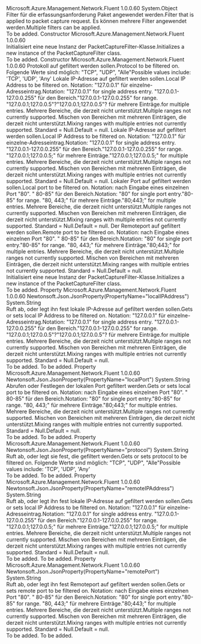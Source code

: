 <Type Name="PacketCaptureFilter" FullName="Microsoft.Azure.Management.Network.Fluent.Models.PacketCaptureFilter">
  <TypeSignature Language="C#" Value="public class PacketCaptureFilter" />
  <TypeSignature Language="ILAsm" Value=".class public auto ansi beforefieldinit PacketCaptureFilter extends System.Object" />
  <TypeSignature Language="DocId" Value="T:Microsoft.Azure.Management.Network.Fluent.Models.PacketCaptureFilter" />
  <TypeSignature Language="VB.NET" Value="Public Class PacketCaptureFilter" />
  <TypeSignature Language="F#" Value="type PacketCaptureFilter = class" />
  <AssemblyInfo>
    <AssemblyName>Microsoft.Azure.Management.Network.Fluent</AssemblyName>
    <AssemblyVersion>1.0.0.60</AssemblyVersion>
  </AssemblyInfo>
  <Base>
    <BaseTypeName>System.Object</BaseTypeName>
  </Base>
  <Interfaces />
  <Docs>
    <summary>
            <span data-ttu-id="48e72-101">Filter für die erfassungsanforderung Paket angewendet werden.</span><span class="sxs-lookup"><span data-stu-id="48e72-101">Filter that is applied to packet capture request.</span></span> <span data-ttu-id="48e72-102">Es können mehrere Filter angewendet werden.</span><span class="sxs-lookup"><span data-stu-id="48e72-102">Multiple filters can be applied.</span></span>
            </summary>
    <remarks>To be added.</remarks>
  </Docs>
  <Members>
    <Member MemberName=".ctor">
      <MemberSignature Language="C#" Value="public PacketCaptureFilter ();" />
      <MemberSignature Language="ILAsm" Value=".method public hidebysig specialname rtspecialname instance void .ctor() cil managed" />
      <MemberSignature Language="DocId" Value="M:Microsoft.Azure.Management.Network.Fluent.Models.PacketCaptureFilter.#ctor" />
      <MemberSignature Language="VB.NET" Value="Public Sub New ()" />
      <MemberType>Constructor</MemberType>
      <AssemblyInfo>
        <AssemblyName>Microsoft.Azure.Management.Network.Fluent</AssemblyName>
        <AssemblyVersion>1.0.0.60</AssemblyVersion>
      </AssemblyInfo>
      <Parameters />
      <Docs>
        <summary>
            <span data-ttu-id="48e72-103">Initialisiert eine neue Instanz der PacketCaptureFilter-Klasse.</span><span class="sxs-lookup"><span data-stu-id="48e72-103">Initializes a new instance of the PacketCaptureFilter class.</span></span>
            </summary>
        <remarks>To be added.</remarks>
      </Docs>
    </Member>
    <Member MemberName=".ctor">
      <MemberSignature Language="C#" Value="public PacketCaptureFilter (string protocol = null, string localIPAddress = null, string remoteIPAddress = null, string localPort = null, string remotePort = null);" />
      <MemberSignature Language="ILAsm" Value=".method public hidebysig specialname rtspecialname instance void .ctor(string protocol, string localIPAddress, string remoteIPAddress, string localPort, string remotePort) cil managed" />
      <MemberSignature Language="DocId" Value="M:Microsoft.Azure.Management.Network.Fluent.Models.PacketCaptureFilter.#ctor(System.String,System.String,System.String,System.String,System.String)" />
      <MemberSignature Language="VB.NET" Value="Public Sub New (Optional protocol As String = null, Optional localIPAddress As String = null, Optional remoteIPAddress As String = null, Optional localPort As String = null, Optional remotePort As String = null)" />
      <MemberSignature Language="F#" Value="new Microsoft.Azure.Management.Network.Fluent.Models.PacketCaptureFilter : string * string * string * string * string -&gt; Microsoft.Azure.Management.Network.Fluent.Models.PacketCaptureFilter" Usage="new Microsoft.Azure.Management.Network.Fluent.Models.PacketCaptureFilter (protocol, localIPAddress, remoteIPAddress, localPort, remotePort)" />
      <MemberType>Constructor</MemberType>
      <AssemblyInfo>
        <AssemblyName>Microsoft.Azure.Management.Network.Fluent</AssemblyName>
        <AssemblyVersion>1.0.0.60</AssemblyVersion>
      </AssemblyInfo>
      <Parameters>
        <Parameter Name="protocol" Type="System.String" />
        <Parameter Name="localIPAddress" Type="System.String" />
        <Parameter Name="remoteIPAddress" Type="System.String" />
        <Parameter Name="localPort" Type="System.String" />
        <Parameter Name="remotePort" Type="System.String" />
      </Parameters>
      <Docs>
        <param name="protocol"><span data-ttu-id="48e72-104">Protokoll auf gefiltert werden sollen.</span><span class="sxs-lookup"><span data-stu-id="48e72-104">Protocol to be filtered on.</span></span> <span data-ttu-id="48e72-105">Folgende Werte sind möglich: "TCP", "UDP", "Alle"</span><span class="sxs-lookup"><span data-stu-id="48e72-105">Possible values include: 'TCP', 'UDP', 'Any'</span></span></param>
        <param name="localIPAddress"><span data-ttu-id="48e72-106">Lokale IP-Adresse auf gefiltert werden sollen.</span><span class="sxs-lookup"><span data-stu-id="48e72-106">Local IP Address to be filtered on.</span></span>
            <span data-ttu-id="48e72-107">Notation: "127.0.0.1" für einzelne-Adresseintrag.</span><span class="sxs-lookup"><span data-stu-id="48e72-107">Notation: "127.0.0.1" for single address entry.</span></span>
            <span data-ttu-id="48e72-108">"127.0.0.1-127.0.0.255" für den Bereich.</span><span class="sxs-lookup"><span data-stu-id="48e72-108">"127.0.0.1-127.0.0.255" for range.</span></span> <span data-ttu-id="48e72-109">"127.0.0.1;127.0.0.5"?</span><span class="sxs-lookup"><span data-stu-id="48e72-109">"127.0.0.1;127.0.0.5"?</span></span> <span data-ttu-id="48e72-110">für mehrere Einträge.</span><span class="sxs-lookup"><span data-stu-id="48e72-110">for multiple entries.</span></span> <span data-ttu-id="48e72-111">Mehrere Bereiche, die derzeit nicht unterstützt.</span><span class="sxs-lookup"><span data-stu-id="48e72-111">Multiple ranges not currently supported.</span></span> <span data-ttu-id="48e72-112">Mischen von Bereichen mit mehreren Einträgen, die derzeit nicht unterstützt.</span><span class="sxs-lookup"><span data-stu-id="48e72-112">Mixing ranges with multiple entries not currently supported.</span></span> <span data-ttu-id="48e72-113">Standard = Null.</span><span class="sxs-lookup"><span data-stu-id="48e72-113">Default = null.</span></span></param>
        <param name="remoteIPAddress"><span data-ttu-id="48e72-114">Lokale IP-Adresse auf gefiltert werden sollen.</span><span class="sxs-lookup"><span data-stu-id="48e72-114">Local IP Address to be filtered on.</span></span>
            <span data-ttu-id="48e72-115">Notation: "127.0.0.1" für einzelne-Adresseintrag.</span><span class="sxs-lookup"><span data-stu-id="48e72-115">Notation: "127.0.0.1" for single address entry.</span></span>
            <span data-ttu-id="48e72-116">"127.0.0.1-127.0.0.255" für den Bereich.</span><span class="sxs-lookup"><span data-stu-id="48e72-116">"127.0.0.1-127.0.0.255" for range.</span></span> <span data-ttu-id="48e72-117">"127.0.0.1;127.0.0.5;" für mehrere Einträge.</span><span class="sxs-lookup"><span data-stu-id="48e72-117">"127.0.0.1;127.0.0.5;" for multiple entries.</span></span> <span data-ttu-id="48e72-118">Mehrere Bereiche, die derzeit nicht unterstützt.</span><span class="sxs-lookup"><span data-stu-id="48e72-118">Multiple ranges not currently supported.</span></span> <span data-ttu-id="48e72-119">Mischen von Bereichen mit mehreren Einträgen, die derzeit nicht unterstützt.</span><span class="sxs-lookup"><span data-stu-id="48e72-119">Mixing ranges with multiple entries not currently supported.</span></span> <span data-ttu-id="48e72-120">Standard = Null.</span><span class="sxs-lookup"><span data-stu-id="48e72-120">Default = null.</span></span></param>
        <param name="localPort"><span data-ttu-id="48e72-121">Lokaler Port auf gefiltert werden sollen.</span><span class="sxs-lookup"><span data-stu-id="48e72-121">Local port to be filtered on.</span></span> <span data-ttu-id="48e72-122">Notation: nach Eingabe eines einzelnen Port "80". " 80-85" für den Bereich.</span><span class="sxs-lookup"><span data-stu-id="48e72-122">Notation: "80" for single port entry."80-85" for range.</span></span> <span data-ttu-id="48e72-123">"80, 443;" für mehrere Einträge.</span><span class="sxs-lookup"><span data-stu-id="48e72-123">"80;443;" for multiple entries.</span></span> <span data-ttu-id="48e72-124">Mehrere Bereiche, die derzeit nicht unterstützt.</span><span class="sxs-lookup"><span data-stu-id="48e72-124">Multiple ranges not currently supported.</span></span> <span data-ttu-id="48e72-125">Mischen von Bereichen mit mehreren Einträgen, die derzeit nicht unterstützt.</span><span class="sxs-lookup"><span data-stu-id="48e72-125">Mixing ranges with multiple entries not currently supported.</span></span> <span data-ttu-id="48e72-126">Standard = Null.</span><span class="sxs-lookup"><span data-stu-id="48e72-126">Default = null.</span></span></param>
        <param name="remotePort"><span data-ttu-id="48e72-127">Der Remoteport auf gefiltert werden sollen.</span><span class="sxs-lookup"><span data-stu-id="48e72-127">Remote port to be filtered on.</span></span> <span data-ttu-id="48e72-128">Notation: nach Eingabe eines einzelnen Port "80". " 80-85" für den Bereich.</span><span class="sxs-lookup"><span data-stu-id="48e72-128">Notation: "80" for single port entry."80-85" for range.</span></span> <span data-ttu-id="48e72-129">"80, 443;" für mehrere Einträge.</span><span class="sxs-lookup"><span data-stu-id="48e72-129">"80;443;" for multiple entries.</span></span> <span data-ttu-id="48e72-130">Mehrere Bereiche, die derzeit nicht unterstützt.</span><span class="sxs-lookup"><span data-stu-id="48e72-130">Multiple ranges not currently supported.</span></span> <span data-ttu-id="48e72-131">Mischen von Bereichen mit mehreren Einträgen, die derzeit nicht unterstützt.</span><span class="sxs-lookup"><span data-stu-id="48e72-131">Mixing ranges with multiple entries not currently supported.</span></span> <span data-ttu-id="48e72-132">Standard = Null.</span><span class="sxs-lookup"><span data-stu-id="48e72-132">Default = null.</span></span></param>
        <summary>
            <span data-ttu-id="48e72-133">Initialisiert eine neue Instanz der PacketCaptureFilter-Klasse.</span><span class="sxs-lookup"><span data-stu-id="48e72-133">Initializes a new instance of the PacketCaptureFilter class.</span></span>
            </summary>
        <remarks>To be added.</remarks>
      </Docs>
    </Member>
    <Member MemberName="LocalIPAddress">
      <MemberSignature Language="C#" Value="public string LocalIPAddress { get; set; }" />
      <MemberSignature Language="ILAsm" Value=".property instance string LocalIPAddress" />
      <MemberSignature Language="DocId" Value="P:Microsoft.Azure.Management.Network.Fluent.Models.PacketCaptureFilter.LocalIPAddress" />
      <MemberSignature Language="VB.NET" Value="Public Property LocalIPAddress As String" />
      <MemberSignature Language="F#" Value="member this.LocalIPAddress : string with get, set" Usage="Microsoft.Azure.Management.Network.Fluent.Models.PacketCaptureFilter.LocalIPAddress" />
      <MemberType>Property</MemberType>
      <AssemblyInfo>
        <AssemblyName>Microsoft.Azure.Management.Network.Fluent</AssemblyName>
        <AssemblyVersion>1.0.0.60</AssemblyVersion>
      </AssemblyInfo>
      <Attributes>
        <Attribute>
          <AttributeName>Newtonsoft.Json.JsonProperty(PropertyName="localIPAddress")</AttributeName>
        </Attribute>
      </Attributes>
      <ReturnValue>
        <ReturnType>System.String</ReturnType>
      </ReturnValue>
      <Docs>
        <summary>
            <span data-ttu-id="48e72-134">Ruft ab, oder legt ihn fest lokale IP-Adresse auf gefiltert werden sollen.</span><span class="sxs-lookup"><span data-stu-id="48e72-134">Gets or sets local IP Address to be filtered on.</span></span> <span data-ttu-id="48e72-135">Notation: "127.0.0.1" für einzelne-Adresseintrag.</span><span class="sxs-lookup"><span data-stu-id="48e72-135">Notation: "127.0.0.1" for single address entry.</span></span> <span data-ttu-id="48e72-136">"127.0.0.1-127.0.0.255" für den Bereich.</span><span class="sxs-lookup"><span data-stu-id="48e72-136">"127.0.0.1-127.0.0.255" for range.</span></span> <span data-ttu-id="48e72-137">"127.0.0.1;127.0.0.5"?</span><span class="sxs-lookup"><span data-stu-id="48e72-137">"127.0.0.1;127.0.0.5"?</span></span> <span data-ttu-id="48e72-138">für mehrere Einträge.</span><span class="sxs-lookup"><span data-stu-id="48e72-138">for multiple entries.</span></span> <span data-ttu-id="48e72-139">Mehrere Bereiche, die derzeit nicht unterstützt.</span><span class="sxs-lookup"><span data-stu-id="48e72-139">Multiple ranges not currently supported.</span></span> <span data-ttu-id="48e72-140">Mischen von Bereichen mit mehreren Einträgen, die derzeit nicht unterstützt.</span><span class="sxs-lookup"><span data-stu-id="48e72-140">Mixing ranges with multiple entries not currently supported.</span></span> <span data-ttu-id="48e72-141">Standard = Null.</span><span class="sxs-lookup"><span data-stu-id="48e72-141">Default = null.</span></span>
            </summary>
        <value>To be added.</value>
        <remarks>To be added.</remarks>
      </Docs>
    </Member>
    <Member MemberName="LocalPort">
      <MemberSignature Language="C#" Value="public string LocalPort { get; set; }" />
      <MemberSignature Language="ILAsm" Value=".property instance string LocalPort" />
      <MemberSignature Language="DocId" Value="P:Microsoft.Azure.Management.Network.Fluent.Models.PacketCaptureFilter.LocalPort" />
      <MemberSignature Language="VB.NET" Value="Public Property LocalPort As String" />
      <MemberSignature Language="F#" Value="member this.LocalPort : string with get, set" Usage="Microsoft.Azure.Management.Network.Fluent.Models.PacketCaptureFilter.LocalPort" />
      <MemberType>Property</MemberType>
      <AssemblyInfo>
        <AssemblyName>Microsoft.Azure.Management.Network.Fluent</AssemblyName>
        <AssemblyVersion>1.0.0.60</AssemblyVersion>
      </AssemblyInfo>
      <Attributes>
        <Attribute>
          <AttributeName>Newtonsoft.Json.JsonProperty(PropertyName="localPort")</AttributeName>
        </Attribute>
      </Attributes>
      <ReturnValue>
        <ReturnType>System.String</ReturnType>
      </ReturnValue>
      <Docs>
        <summary>
            <span data-ttu-id="48e72-142">Abrufen oder Festlegen der lokalen Port gefiltert werden.</span><span class="sxs-lookup"><span data-stu-id="48e72-142">Gets or sets local port to be filtered on.</span></span> <span data-ttu-id="48e72-143">Notation: nach Eingabe eines einzelnen Port "80". " 80-85" für den Bereich.</span><span class="sxs-lookup"><span data-stu-id="48e72-143">Notation: "80" for single port entry."80-85" for range.</span></span> <span data-ttu-id="48e72-144">"80, 443;" für mehrere Einträge.</span><span class="sxs-lookup"><span data-stu-id="48e72-144">"80;443;" for multiple entries.</span></span> <span data-ttu-id="48e72-145">Mehrere Bereiche, die derzeit nicht unterstützt.</span><span class="sxs-lookup"><span data-stu-id="48e72-145">Multiple ranges not currently supported.</span></span> <span data-ttu-id="48e72-146">Mischen von Bereichen mit mehreren Einträgen, die derzeit nicht unterstützt.</span><span class="sxs-lookup"><span data-stu-id="48e72-146">Mixing ranges with multiple entries not currently supported.</span></span> <span data-ttu-id="48e72-147">Standard = Null.</span><span class="sxs-lookup"><span data-stu-id="48e72-147">Default = null.</span></span>
            </summary>
        <value>To be added.</value>
        <remarks>To be added.</remarks>
      </Docs>
    </Member>
    <Member MemberName="Protocol">
      <MemberSignature Language="C#" Value="public string Protocol { get; set; }" />
      <MemberSignature Language="ILAsm" Value=".property instance string Protocol" />
      <MemberSignature Language="DocId" Value="P:Microsoft.Azure.Management.Network.Fluent.Models.PacketCaptureFilter.Protocol" />
      <MemberSignature Language="VB.NET" Value="Public Property Protocol As String" />
      <MemberSignature Language="F#" Value="member this.Protocol : string with get, set" Usage="Microsoft.Azure.Management.Network.Fluent.Models.PacketCaptureFilter.Protocol" />
      <MemberType>Property</MemberType>
      <AssemblyInfo>
        <AssemblyName>Microsoft.Azure.Management.Network.Fluent</AssemblyName>
        <AssemblyVersion>1.0.0.60</AssemblyVersion>
      </AssemblyInfo>
      <Attributes>
        <Attribute>
          <AttributeName>Newtonsoft.Json.JsonProperty(PropertyName="protocol")</AttributeName>
        </Attribute>
      </Attributes>
      <ReturnValue>
        <ReturnType>System.String</ReturnType>
      </ReturnValue>
      <Docs>
        <summary>
            <span data-ttu-id="48e72-148">Ruft ab, oder legt sie fest, die gefiltert werden.</span><span class="sxs-lookup"><span data-stu-id="48e72-148">Gets or sets protocol to be filtered on.</span></span> <span data-ttu-id="48e72-149">Folgende Werte sind möglich: "TCP", "UDP", "Alle"</span><span class="sxs-lookup"><span data-stu-id="48e72-149">Possible values include: 'TCP', 'UDP', 'Any'</span></span>
            </summary>
        <value>To be added.</value>
        <remarks>To be added.</remarks>
      </Docs>
    </Member>
    <Member MemberName="RemoteIPAddress">
      <MemberSignature Language="C#" Value="public string RemoteIPAddress { get; set; }" />
      <MemberSignature Language="ILAsm" Value=".property instance string RemoteIPAddress" />
      <MemberSignature Language="DocId" Value="P:Microsoft.Azure.Management.Network.Fluent.Models.PacketCaptureFilter.RemoteIPAddress" />
      <MemberSignature Language="VB.NET" Value="Public Property RemoteIPAddress As String" />
      <MemberSignature Language="F#" Value="member this.RemoteIPAddress : string with get, set" Usage="Microsoft.Azure.Management.Network.Fluent.Models.PacketCaptureFilter.RemoteIPAddress" />
      <MemberType>Property</MemberType>
      <AssemblyInfo>
        <AssemblyName>Microsoft.Azure.Management.Network.Fluent</AssemblyName>
        <AssemblyVersion>1.0.0.60</AssemblyVersion>
      </AssemblyInfo>
      <Attributes>
        <Attribute>
          <AttributeName>Newtonsoft.Json.JsonProperty(PropertyName="remoteIPAddress")</AttributeName>
        </Attribute>
      </Attributes>
      <ReturnValue>
        <ReturnType>System.String</ReturnType>
      </ReturnValue>
      <Docs>
        <summary>
            <span data-ttu-id="48e72-150">Ruft ab, oder legt ihn fest lokale IP-Adresse auf gefiltert werden sollen.</span><span class="sxs-lookup"><span data-stu-id="48e72-150">Gets or sets local IP Address to be filtered on.</span></span> <span data-ttu-id="48e72-151">Notation: "127.0.0.1" für einzelne-Adresseintrag.</span><span class="sxs-lookup"><span data-stu-id="48e72-151">Notation: "127.0.0.1" for single address entry.</span></span> <span data-ttu-id="48e72-152">"127.0.0.1-127.0.0.255" für den Bereich.</span><span class="sxs-lookup"><span data-stu-id="48e72-152">"127.0.0.1-127.0.0.255" for range.</span></span> <span data-ttu-id="48e72-153">"127.0.0.1;127.0.0.5;" für mehrere Einträge.</span><span class="sxs-lookup"><span data-stu-id="48e72-153">"127.0.0.1;127.0.0.5;" for multiple entries.</span></span> <span data-ttu-id="48e72-154">Mehrere Bereiche, die derzeit nicht unterstützt.</span><span class="sxs-lookup"><span data-stu-id="48e72-154">Multiple ranges not currently supported.</span></span> <span data-ttu-id="48e72-155">Mischen von Bereichen mit mehreren Einträgen, die derzeit nicht unterstützt.</span><span class="sxs-lookup"><span data-stu-id="48e72-155">Mixing ranges with multiple entries not currently supported.</span></span> <span data-ttu-id="48e72-156">Standard = Null.</span><span class="sxs-lookup"><span data-stu-id="48e72-156">Default = null.</span></span>
            </summary>
        <value>To be added.</value>
        <remarks>To be added.</remarks>
      </Docs>
    </Member>
    <Member MemberName="RemotePort">
      <MemberSignature Language="C#" Value="public string RemotePort { get; set; }" />
      <MemberSignature Language="ILAsm" Value=".property instance string RemotePort" />
      <MemberSignature Language="DocId" Value="P:Microsoft.Azure.Management.Network.Fluent.Models.PacketCaptureFilter.RemotePort" />
      <MemberSignature Language="VB.NET" Value="Public Property RemotePort As String" />
      <MemberSignature Language="F#" Value="member this.RemotePort : string with get, set" Usage="Microsoft.Azure.Management.Network.Fluent.Models.PacketCaptureFilter.RemotePort" />
      <MemberType>Property</MemberType>
      <AssemblyInfo>
        <AssemblyName>Microsoft.Azure.Management.Network.Fluent</AssemblyName>
        <AssemblyVersion>1.0.0.60</AssemblyVersion>
      </AssemblyInfo>
      <Attributes>
        <Attribute>
          <AttributeName>Newtonsoft.Json.JsonProperty(PropertyName="remotePort")</AttributeName>
        </Attribute>
      </Attributes>
      <ReturnValue>
        <ReturnType>System.String</ReturnType>
      </ReturnValue>
      <Docs>
        <summary>
            <span data-ttu-id="48e72-157">Ruft ab, oder legt ihn fest Remoteport auf gefiltert werden sollen.</span><span class="sxs-lookup"><span data-stu-id="48e72-157">Gets or sets remote port to be filtered on.</span></span> <span data-ttu-id="48e72-158">Notation: nach Eingabe eines einzelnen Port "80". " 80-85" für den Bereich.</span><span class="sxs-lookup"><span data-stu-id="48e72-158">Notation: "80" for single port entry."80-85" for range.</span></span> <span data-ttu-id="48e72-159">"80, 443;" für mehrere Einträge.</span><span class="sxs-lookup"><span data-stu-id="48e72-159">"80;443;" for multiple entries.</span></span> <span data-ttu-id="48e72-160">Mehrere Bereiche, die derzeit nicht unterstützt.</span><span class="sxs-lookup"><span data-stu-id="48e72-160">Multiple ranges not currently supported.</span></span> <span data-ttu-id="48e72-161">Mischen von Bereichen mit mehreren Einträgen, die derzeit nicht unterstützt.</span><span class="sxs-lookup"><span data-stu-id="48e72-161">Mixing ranges with multiple entries not currently supported.</span></span> <span data-ttu-id="48e72-162">Standard = Null.</span><span class="sxs-lookup"><span data-stu-id="48e72-162">Default = null.</span></span>
            </summary>
        <value>To be added.</value>
        <remarks>To be added.</remarks>
      </Docs>
    </Member>
  </Members>
</Type>